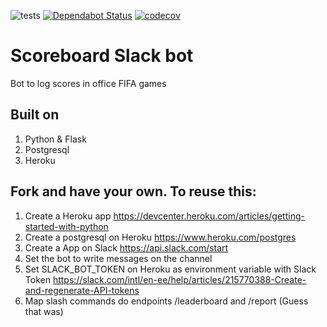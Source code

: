 ![tests](https://github.com/ramonmedeiros/scoreboard_bot/workflows/CI/badge.svg)
[![Dependabot Status](https://api.dependabot.com/badges/status?host=github&repo=ramonmedeiros/scoreboard_bot&identifier=245428270)](https://dependabot.com)
[![codecov](https://codecov.io/gh/ramonmedeiros/scoreboard_bot/branch/master/graph/badge.svg)](https://codecov.io/gh/ramonmedeiros/scoreboard_bot)
# Scoreboard Slack bot

Bot to log scores in office FIFA games

## Built on

1. Python & Flask
2. Postgresql
3. Heroku

## Fork and have your own. To reuse this:

1. Create a Heroku app https://devcenter.heroku.com/articles/getting-started-with-python
2. Create a postgresql on Heroku https://www.heroku.com/postgres
3. Create a App on Slack https://api.slack.com/start
4. Set the bot to write messages on the channel
5. Set SLACK_BOT_TOKEN on Heroku as environment variable with Slack Token  https://slack.com/intl/en-ee/help/articles/215770388-Create-and-regenerate-API-tokens
6. Map slash commands do endpoints /leaderboard and /report
(Guess that was)
